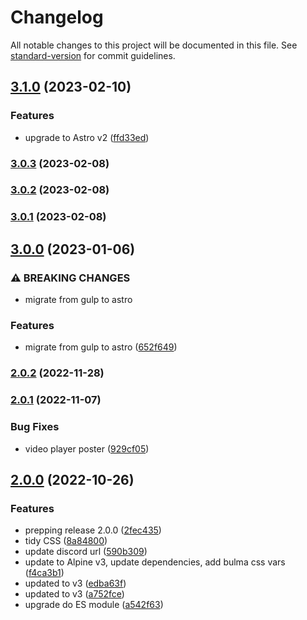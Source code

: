 # Changelog

All notable changes to this project will be documented in this file. See [standard-version](https://github.com/conventional-changelog/standard-version) for commit guidelines.

## [3.1.0](https://github.com/cssninjaStudio/minimal/compare/v3.0.3...v3.1.0) (2023-02-10)


### Features

* upgrade to Astro v2 ([ffd33ed](https://github.com/cssninjaStudio/minimal/commit/ffd33ed1658250d2a21dde1210b4976ac28ccf60))

### [3.0.3](https://github.com/cssninjaStudio/minimal/compare/v3.0.2...v3.0.3) (2023-02-08)

### [3.0.2](https://github.com/cssninjaStudio/minimal/compare/v3.0.1...v3.0.2) (2023-02-08)

### [3.0.1](https://github.com/cssninjaStudio/minimal/compare/v3.0.0...v3.0.1) (2023-02-08)

## [3.0.0](https://github.com/cssninjaStudio/minimal/compare/v2.0.2...v3.0.0) (2023-01-06)


### ⚠ BREAKING CHANGES

* migrate from gulp to astro

### Features

* migrate from gulp to astro ([652f649](https://github.com/cssninjaStudio/minimal/commit/652f64919c67e0c7f07f7160f1bceba3a6b44278))

### [2.0.2](https://github.com/cssninjaStudio/minimal/compare/v2.0.1...v2.0.2) (2022-11-28)

### [2.0.1](https://github.com/cssninjaStudio/minimal/compare/v2.0.0...v2.0.1) (2022-11-07)


### Bug Fixes

* video player poster ([929cf05](https://github.com/cssninjaStudio/minimal/commit/929cf054ebf4b4c9dbffbf4ea959bfe3953c148b))

## [2.0.0](https://github.com/cssninjaStudio/minimal/compare/v1.1.0...v2.0.0) (2022-10-26)


### Features

* prepping release 2.0.0 ([2fec435](https://github.com/cssninjaStudio/minimal/commit/2fec4357a247abe85bca4d1e01812522987011ea))
* tidy CSS ([8a84800](https://github.com/cssninjaStudio/minimal/commit/8a848005b048a188bd9f8f09699515d0d17def97))
* update discord url ([590b309](https://github.com/cssninjaStudio/minimal/commit/590b309b9b24e046578434641702151e2ceb70c5))
* update to Alpine v3, update dependencies, add bulma css vars ([f4ca3b1](https://github.com/cssninjaStudio/minimal/commit/f4ca3b15d071558676285b88eb711875beb6f8ef))
* updated to v3 ([edba63f](https://github.com/cssninjaStudio/minimal/commit/edba63fe8d79dc7af2bed43501872c7568cd859d))
* updated to v3 ([a752fce](https://github.com/cssninjaStudio/minimal/commit/a752fcef3b14625e1014be8f97062924b91856ba))
* upgrade do ES module ([a542f63](https://github.com/cssninjaStudio/minimal/commit/a542f631eea3eef3a1f3fb8590d463a54ff046d6))

